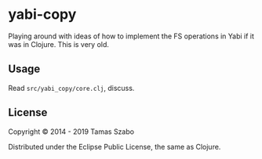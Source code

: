 # yabi-copy

Playing around with ideas of how to implement the FS operations in Yabi if it was in Clojure.
This is very old.

## Usage

Read ``src/yabi_copy/core.clj``, discuss.

## License

Copyright © 2014 - 2019 Tamas Szabo

Distributed under the Eclipse Public License, the same as Clojure.

